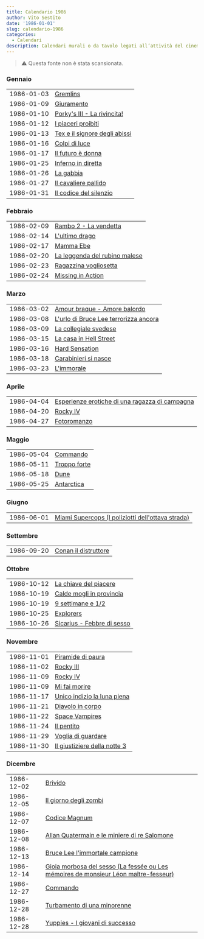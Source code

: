 ```yaml
---
title: Calendario 1986
author: Vito Sestito
date: '1986-01-01'
slug: calendario-1986
categories:
  - Calendari
description: Calendari murali o da tavolo legati all’attività del cinema. Indicano la data di proiezione e il titolo dei film, insieme agli incassi registrati.
---
```



> ⚠️ Questa fonte non è stata scansionata.





### Gennaio


|           |                              |
|:----------|:-----------------------------|
|1986-01-03 |[Gremlins](https://www.imdb.com/title/tt0087363/)|
|1986-01-09 |[Giuramento](https://www.imdb.com/title/tt0084007/)|
|1986-01-10 |[Porky's III - La rivincita!](https://www.imdb.com/title/tt0089826/)|
|1986-01-12 |[I piaceri proibiti](https://www.imdb.com/title/tt0194233/)|
|1986-01-13 |[Tex e il signore degli abissi](https://www.imdb.com/title/tt0090150/)|
|1986-01-16 |[Colpi di luce](https://www.imdb.com/title/tt0088940/)|
|1986-01-17 |[Il futuro è donna](https://www.imdb.com/title/tt0087310/)|
|1986-01-25 |[Inferno in diretta](https://www.imdb.com/title/tt0089338/)|
|1986-01-26 |[La gabbia](https://www.imdb.com/title/tt0091097/)|
|1986-01-27 |[Il cavaliere pallido](https://www.imdb.com/title/tt0089767/)|
|1986-01-31 |[Il codice del silenzio](https://www.imdb.com/title/tt0088936/)|

### Febbraio


|           |                              |
|:----------|:-----------------------------|
|1986-02-09 |[Rambo 2 - La vendetta](https://www.imdb.com/title/tt0089880/)|
|1986-02-14 |[L'ultimo drago](https://www.imdb.com/title/tt0089461/)|
|1986-02-17 |[Mamma Ebe](https://www.imdb.com/title/tt0089542/)|
|1986-02-20 |[La leggenda del rubino malese](https://www.imdb.com/title/tt0087607/)|
|1986-02-23 |[Ragazzina vogliosetta](https://www.imdb.com/title/tt0202541/)|
|1986-02-24 |[Missing in Action](https://www.imdb.com/title/tt0089604/)|

### Marzo


|           |                                      |
|:----------|:-------------------------------------|
|1986-03-02 |[Amour braque - Amore balordo](https://www.imdb.com/title/tt0088714/)|
|1986-03-08 |[L'urlo di Bruce Lee terrorizza ancora](https://www.imdb.com/title/tt0196113/)|
|1986-03-09 |[La collegiale svedese](https://www.imdb.com/title/tt0072999/)|
|1986-03-15 |[La casa in Hell Street](https://www.imdb.com/title/tt0088066/)|
|1986-03-16 |[Hard Sensation](https://www.imdb.com/title/tt0189568/)|
|1986-03-18 |[Carabinieri si nasce](https://www.imdb.com/title/tt0088884/)|
|1986-03-23 |[L'immorale](https://www.imdb.com/title/tt0080916/)|

### Aprile


|           |                                               |
|:----------|:----------------------------------------------|
|1986-04-04 |[Esperienze erotiche di una ragazza di campagna](https://www.imdb.com/title/tt0071254/)|
|1986-04-20 |[Rocky IV](https://www.imdb.com/title/tt0089927/)|
|1986-04-27 |[Fotoromanzo](https://www.imdb.com/title/tt0091071/)|

### Maggio


|           |             |
|:----------|:------------|
|1986-05-04 |[Commando](https://www.imdb.com/title/tt0088944/)|
|1986-05-11 |[Troppo forte](https://www.imdb.com/title/tt0092116/)|
|1986-05-18 |[Dune](https://www.imdb.com/title/tt0087182/)|
|1986-05-25 |[Antarctica](https://www.imdb.com/title/tt0085991/)|

### Giugno


|           |                                                  |
|:----------|:-------------------------------------------------|
|1986-06-01 |[Miami Supercops (I poliziotti dell'ottava strada)](https://www.imdb.com/title/tt0089591/)|

### Settembre


|           |                     |
|:----------|:--------------------|
|1986-09-20 |[Conan il distruttore](https://www.imdb.com/title/tt0087078/)|

### Ottobre


|           |                           |
|:----------|:--------------------------|
|1986-10-12 |[La chiave del piacere](https://www.imdb.com/title/tt0212603/)|
|1986-10-19 |[Calde mogli in provincia](https://www.imdb.com/title/tt0230117/)|
|1986-10-19 |[9 settimane e 1/2](https://www.imdb.com/title/tt0091635/)|
|1986-10-25 |[Explorers](https://www.imdb.com/title/tt0089114/)|
|1986-10-26 |[Sicarius - Febbre di sesso](https://www.imdb.com/title/tt0070779/)|

### Novembre


|           |                             |
|:----------|:----------------------------|
|1986-11-01 |[Piramide di paura](https://www.imdb.com/title/tt0090357/)|
|1986-11-02 |[Rocky III](https://www.imdb.com/title/tt0084602/)|
|1986-11-09 |[Rocky IV](https://www.imdb.com/title/tt0089927/)|
|1986-11-09 |[Mi fai morire](https://www.imdb.com/title/tt0212341/)|
|1986-11-17 |[Unico indizio la luna piena](https://www.imdb.com/title/tt0090021/)|
|1986-11-21 |[Diavolo in corpo](https://www.imdb.com/title/tt0090944/)|
|1986-11-22 |[Space Vampires](https://www.imdb.com/title/tt0089489/)|
|1986-11-24 |[Il pentito](https://www.imdb.com/title/tt0091744/)|
|1986-11-29 |[Voglia di guardare](https://www.imdb.com/title/tt0092180/)|
|1986-11-30 |[Il giustiziere della notte 3](https://www.imdb.com/title/tt0089003/)|

### Dicembre


|           |                                                                                    |
|:----------|:-----------------------------------------------------------------------------------|
|1986-12-02 |[Brivido](https://www.imdb.com/title/tt0091499/)                                    |
|1986-12-05 |[Il giorno degli zombi](https://www.imdb.com/title/tt0088993/)                      |
|1986-12-07 |[Codice Magnum](https://www.imdb.com/title/tt0091828/)                              |
|1986-12-08 |[Allan Quatermain e le miniere di re Salomone](https://www.imdb.com/title/tt0089421/)|
|1986-12-13 |[Bruce Lee l'immortale campione](https://www.imdb.com/title/tt0165741/)             |
|1986-12-14 |[Gioia morbosa del sesso (La fessée ou Les mémoires de monsieur Léon maître-fesseur)](https://www.imdb.com/title/tt0230209/)|
|1986-12-27 |[Commando](https://www.imdb.com/title/tt0088944/)                                   |
|1986-12-28 |[Turbamento di una minorenne](https://www.imdb.com/title/tt0065363/)                |
|1986-12-28 |[Yuppies - I giovani di successo](https://www.imdb.com/title/tt0091114/)            |


